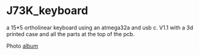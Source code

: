 # J73K_keyboard
a 15*5 ortholinear keyboard using an atmega32a and usb c. V1.1 
with a 3d printed case and all the parts at the top of the pcb. 

Photo [album](https://imgur.com/a/fLlZRP2)
